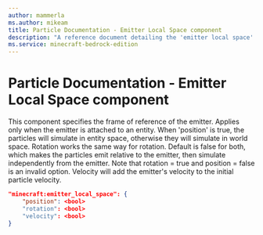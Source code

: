 ```yaml
---
author: mammerla
ms.author: mikeam
title: Particle Documentation - Emitter Local Space component
description: "A reference document detailing the 'emitter local space' particle component"
ms.service: minecraft-bedrock-edition
---
```


# Particle Documentation - Emitter Local Space component

This component specifies the frame of reference of the emitter.  Applies only when the emitter is attached to an entity.  When 'position' is true, the particles will simulate in entity space, otherwise they will simulate in world space.  Rotation works the same way for rotation. Default is false for both, which makes the particles emit relative to the emitter, then simulate independently from the emitter. Note that rotation = true and position = false is an invalid option.  Velocity will add the emitter's velocity to the initial particle velocity.

```json
"minecraft:emitter_local_space": {
    "position": <bool>
    "rotation": <bool>
    "velocity": <bool>
}
```
